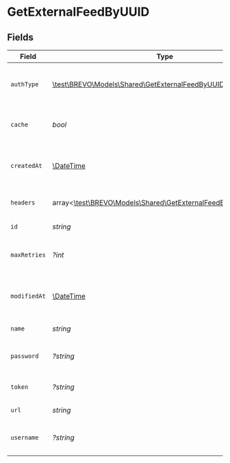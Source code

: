 # GetExternalFeedByUUID


## Fields

| Field                                                                                                                                                       | Type                                                                                                                                                        | Required                                                                                                                                                    | Description                                                                                                                                                 | Example                                                                                                                                                     |
| ----------------------------------------------------------------------------------------------------------------------------------------------------------- | ----------------------------------------------------------------------------------------------------------------------------------------------------------- | ----------------------------------------------------------------------------------------------------------------------------------------------------------- | ----------------------------------------------------------------------------------------------------------------------------------------------------------- | ----------------------------------------------------------------------------------------------------------------------------------------------------------- |
| `authType`                                                                                                                                                  | [\test\BREVO\Models\Shared\GetExternalFeedByUUIDAuthType](../../Models/Shared/GetExternalFeedByUUIDAuthType.md)                                             | :heavy_check_mark:                                                                                                                                          | Auth type of the feed: * `basic` * `token` * `noAuth`<br/>                                                                                                  |                                                                                                                                                             |
| `cache`                                                                                                                                                     | *bool*                                                                                                                                                      | :heavy_check_mark:                                                                                                                                          | Toggle caching of feed url response                                                                                                                         | true                                                                                                                                                        |
| `createdAt`                                                                                                                                                 | [\DateTime](https://www.php.net/manual/en/class.datetime.php)                                                                                               | :heavy_check_mark:                                                                                                                                          | Datetime on which the feed was created                                                                                                                      | 2022-10-06T05:03:47.053000000Z                                                                                                                              |
| `headers`                                                                                                                                                   | array<[\test\BREVO\Models\Shared\GetExternalFeedByUUIDHeaders](../../Models/Shared/GetExternalFeedByUUIDHeaders.md)>                                        | :heavy_check_mark:                                                                                                                                          | Custom headers for the feed                                                                                                                                 |                                                                                                                                                             |
| `id`                                                                                                                                                        | *string*                                                                                                                                                    | :heavy_check_mark:                                                                                                                                          | ID of the feed                                                                                                                                              | 54377442-20a2-4c20-b761-d636c72de7b7                                                                                                                        |
| `maxRetries`                                                                                                                                                | *?int*                                                                                                                                                      | :heavy_minus_sign:                                                                                                                                          | Maximum number of retries on the feed url                                                                                                                   | 5                                                                                                                                                           |
| `modifiedAt`                                                                                                                                                | [\DateTime](https://www.php.net/manual/en/class.datetime.php)                                                                                               | :heavy_check_mark:                                                                                                                                          | Datetime on which the feed was modified                                                                                                                     | 2022-10-06T05:03:47.053000000Z                                                                                                                              |
| `name`                                                                                                                                                      | *string*                                                                                                                                                    | :heavy_check_mark:                                                                                                                                          | Name of the feed                                                                                                                                            | New feed                                                                                                                                                    |
| `password`                                                                                                                                                  | *?string*                                                                                                                                                   | :heavy_minus_sign:                                                                                                                                          | Password for authType `basic`                                                                                                                               | password                                                                                                                                                    |
| `token`                                                                                                                                                     | *?string*                                                                                                                                                   | :heavy_minus_sign:                                                                                                                                          | Token for authType `token`                                                                                                                                  | eyJhbGciOiJIUzI1NiIsInR5cCI6IkpXVCJ9.eyJzdWIiOiIxMjM0NTY3ODkwIiwibmFtZSI6IkpvaG4gRG9lIiwiaWF0IjoxNTE2MjM5MDIyfQ.SflKxwRJSMeKKF2QT4fwpMeJf36POk6yJV_adQssw5c |
| `url`                                                                                                                                                       | *string*                                                                                                                                                    | :heavy_check_mark:                                                                                                                                          | URL of the feed                                                                                                                                             | http://requestb.in/173lyyx1                                                                                                                                 |
| `username`                                                                                                                                                  | *?string*                                                                                                                                                   | :heavy_minus_sign:                                                                                                                                          | Username for authType `basic`                                                                                                                               | user                                                                                                                                                        |